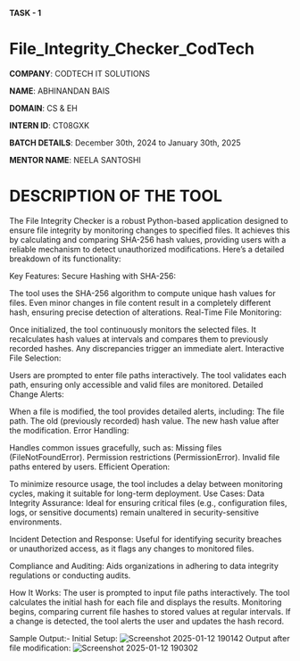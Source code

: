 **TASK - 1**

# File_Integrity_Checker_CodTech

**COMPANY**: CODTECH IT SOLUTIONS

**NAME**: ABHINANDAN BAIS

**DOMAIN**: CS & EH

**INTERN ID**: CT08GXK

**BATCH DETAILS**: December 30th, 2024 to January 30th, 2025

**MENTOR NAME**: NEELA SANTOSHI

# DESCRIPTION OF THE TOOL

The File Integrity Checker is a robust Python-based application designed to ensure file integrity by monitoring changes to specified files. It achieves this by calculating and comparing SHA-256 hash values, providing users with a reliable mechanism to detect unauthorized modifications. Here’s a detailed breakdown of its functionality:

Key Features:
Secure Hashing with SHA-256:

The tool uses the SHA-256 algorithm to compute unique hash values for files. Even minor changes in file content result in a completely different hash, ensuring precise detection of alterations.
Real-Time File Monitoring:

Once initialized, the tool continuously monitors the selected files. It recalculates hash values at intervals and compares them to previously recorded hashes. Any discrepancies trigger an immediate alert.
Interactive File Selection:

Users are prompted to enter file paths interactively. The tool validates each path, ensuring only accessible and valid files are monitored.
Detailed Change Alerts:

When a file is modified, the tool provides detailed alerts, including:
The file path.
The old (previously recorded) hash value.
The new hash value after the modification.
Error Handling:

Handles common issues gracefully, such as:
Missing files (FileNotFoundError).
Permission restrictions (PermissionError).
Invalid file paths entered by users.
Efficient Operation:

To minimize resource usage, the tool includes a delay between monitoring cycles, making it suitable for long-term deployment.
Use Cases:
Data Integrity Assurance:
Ideal for ensuring critical files (e.g., configuration files, logs, or sensitive documents) remain unaltered in security-sensitive environments.

Incident Detection and Response:
Useful for identifying security breaches or unauthorized access, as it flags any changes to monitored files.

Compliance and Auditing:
Aids organizations in adhering to data integrity regulations or conducting audits.

How It Works:
The user is prompted to input file paths interactively.
The tool calculates the initial hash for each file and displays the results.
Monitoring begins, comparing current file hashes to stored values at regular intervals.
If a change is detected, the tool alerts the user and updates the hash record.

Sample Output:-
Initial Setup:
![Screenshot 2025-01-12 190142](https://github.com/user-attachments/assets/720338bc-b69c-40fb-af83-46997a4bb4a4)
Output after file modification:
![Screenshot 2025-01-12 190302](https://github.com/user-attachments/assets/6c589f28-bc0c-4c95-a0b5-ff2e2491be13)




